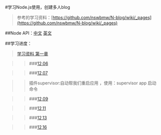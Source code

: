

#学习Node.js使用，创建多人blog

>参考的学习资料：[https://github.com/nswbmw/N-blog/wiki/_pages](https://github.com/nswbmw/N-blog/wiki/_pages)

##Node API：[中文](http://nodeapi.ucdok.com/api/) [英文](http://nodejs.org/api/)

##学习进度：

>[学习资料 第一章](https://github.com/nswbmw/N-blog/wiki/%E7%AC%AC1%E7%AB%A0--Express-MongoDB-%E6%90%AD%E5%BB%BA%E5%A4%9A%E4%BA%BA%E5%8D%9A%E5%AE%A2)

>> ###[12,06](/md/12.06.md)

>> ###[12,07](/md/12.07.md)

>>插件supervisor:自动帮我们重启应用 ，使用：supervisor app 启动命令

>> ###[12,09](/md/12.09.md)

>> ###[12,11](/md/12.11.md)

>> ###[12,13](/md/12.13.md)

>> ###[12,16](/md/12.16.md)




